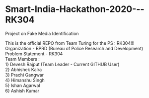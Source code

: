 # Smart-India-Hackathon-2020---RK304
Project on Fake Media Identification

 This is the official REPO from Team Turing for the PS : RK304!!! <br/>
 Organization - BPRD (Bureau of Police Research and Development) <br/>
 Problem Statement - RK304 <br/>
 Team Members : <br/>
  1} Devesh Rajput (Team Leader - Current GITHUB User) <br/>
  2} Abhishek Kalra <br/>
  3} Prachi Gangwar <br/>
  4} Himanshu Singh <br/>
  5} Ishan Agarwal <br/>
  6} Ashish Kumar <br/>
